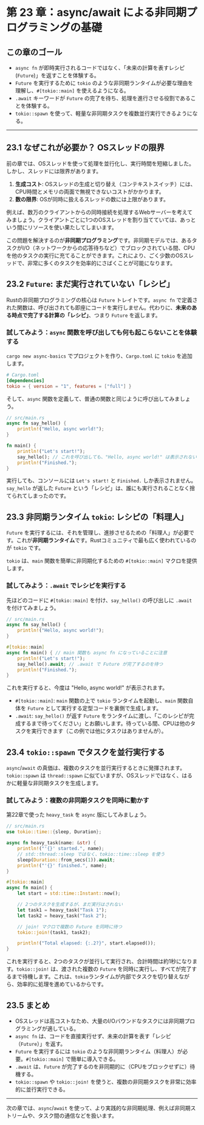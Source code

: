 # 第 23 章：async/await による非同期プログラミングの基礎

## この章のゴール
- `async fn` が即時実行されるコードではなく、「未来の計算を表すレシピ (`Future`)」を返すことを体験する。
- `Future` を実行するために `tokio` のような非同期ランタイムが必要な理由を理解し、`#[tokio::main]` を使えるようになる。
- `.await` キーワードが `Future` の完了を待ち、処理を進行させる役割であることを体験する。
- `tokio::spawn` を使って、軽量な非同期タスクを複数並行実行できるようになる。

---

## 23.1 なぜこれが必要か？ OSスレッドの限界

前の章では、OSスレッドを使って処理を並行化し、実行時間を短縮しました。しかし、スレッドには限界があります。

1.  **生成コスト**: OSスレッドの生成と切り替え（コンテキストスイッチ）には、CPU時間とメモリの両面で無視できないコストがかかります。
2.  **数の限界**: OSが同時に扱えるスレッドの数には上限があります。

例えば、数万のクライアントからの同時接続を処理するWebサーバーを考えてみましょう。クライアントごとに1つのOSスレッドを割り当てていては、あっという間にリソースを使い果たしてしまいます。

この問題を解決するのが**非同期プログラミング**です。非同期モデルでは、あるタスクがI/O（ネットワークからの応答待ちなど）でブロックされている間、CPUを他のタスクの実行に充てることができます。これにより、ごく少数のOSスレッドで、非常に多くのタスクを効率的にさばくことが可能になります。

## 23.2 `Future`: まだ実行されていない「レシピ」

Rustの非同期プログラミングの核心は `Future` トレイトです。`async fn` で定義された関数は、呼び出されても即座にコードを実行しません。代わりに、**未来のある時点で完了する計算の「レシピ」**、つまり `Future` を返します。

### 試してみよう：`async` 関数を呼び出しても何も起こらないことを体験する

`cargo new async-basics` でプロジェクトを作り、`Cargo.toml` に `tokio` を追加します。

```toml
# Cargo.toml
[dependencies]
tokio = { version = "1", features = ["full"] }
```

そして、`async` 関数を定義して、普通の関数と同じように呼び出してみましょう。

```rust
// src/main.rs
async fn say_hello() {
    println!("Hello, async world!");
}

fn main() {
    println!("Let's start!");
    say_hello(); // これを呼び出しても、"Hello, async world!" は表示されない！
    println!("Finished.");
}
```

実行しても、コンソールには `Let's start!` と `Finished.` しか表示されません。`say_hello` が返した `Future` という「レシピ」は、誰にも実行されることなく捨てられてしまったのです。

## 23.3 非同期ランタイム `tokio`: レシピの「料理人」

`Future` を実行するには、それを管理し、進捗させるための「料理人」が必要です。これが**非同期ランタイム**です。Rustコミュニティで最も広く使われているのが `tokio` です。

`tokio` は、`main` 関数を簡単に非同期化するための `#[tokio::main]` マクロを提供します。

### 試してみよう：`.await` でレシピを実行する

先ほどのコードに `#[tokio::main]` を付け、`say_hello()` の呼び出しに `.await` を付けてみましょう。

```rust
// src/main.rs
async fn say_hello() {
    println!("Hello, async world!");
}

#[tokio::main]
async fn main() { // main 関数も async fn になっていることに注意
    println!("Let's start!");
    say_hello().await; // .await で Future が完了するのを待つ
    println!("Finished.");
}
```
これを実行すると、今度は "Hello, async world!" が表示されます。

- `#[tokio::main]`: `main` 関数の上で `tokio` ランタイムを起動し、`main` 関数自体を `Future` として実行する定型コードを裏側で生成します。
- `.await`: `say_hello()` が返す `Future` をランタイムに渡し、「このレシピが完成するまで待ってください」とお願いします。待っている間、CPUは他のタスクを実行できます（この例では他にタスクはありませんが）。

## 23.4 `tokio::spawn` でタスクを並行実行する

`async`/`await` の真価は、複数のタスクを並行実行するときに発揮されます。`tokio::spawn` は `thread::spawn` に似ていますが、OSスレッドではなく、はるかに軽量な非同期タスクを生成します。

### 試してみよう：複数の非同期タスクを同時に動かす

第22章で使った `heavy_task` を `async` 版にしてみましょう。

```rust
// src/main.rs
use tokio::time::{sleep, Duration};

async fn heavy_task(name: &str) {
    println!("'{}' started.", name);
    // std::thread::sleep ではなく、tokio::time::sleep を使う
    sleep(Duration::from_secs(1)).await;
    println!("'{}' finished.", name);
}

#[tokio::main]
async fn main() {
    let start = std::time::Instant::now();

    // 2つのタスクを生成するが、まだ実行はされない
    let task1 = heavy_task("Task 1");
    let task2 = heavy_task("Task 2");

    // join! マクロで複数の Future を同時に待つ
    tokio::join!(task1, task2);

    println!("Total elapsed: {:.2?}", start.elapsed());
}
```

これを実行すると、2つのタスクが並行して実行され、合計時間は約1秒になります。`tokio::join!` は、渡された複数の `Future` を同時に実行し、すべてが完了するまで待機します。これは、`tokio`ランタイムが内部でタスクを切り替えながら、効率的に処理を進めているからです。

## 23.5 まとめ

- OSスレッドは高コストなため、大量のI/Oバウンドなタスクには非同期プログラミングが適している。
- `async fn` は、コードを直接実行せず、未来の計算を表す「レシピ（`Future`）」を返す。
- `Future` を実行するには `tokio` のような非同期ランタイム（料理人）が必要。`#[tokio::main]` で簡単に導入できる。
- `.await` は、`Future` が完了するのを非同期的に（CPUをブロックせずに）待機する。
- `tokio::spawn` や `tokio::join!` を使うと、複数の非同期タスクを非常に効率的に並行実行できる。

---

次の章では、`async`/`await` を使って、より実践的な非同期処理、例えば非同期ストリームや、タスク間の通信などを扱います。

